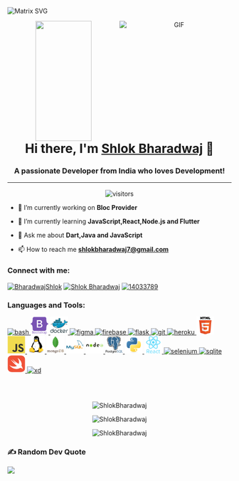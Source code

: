  ![Matrix SVG](https://raw.githubusercontent.com/rodrigograca31/rodrigograca31/master/matrix.svg) 

<div align="center">
  <img align="left" height="270px" width=50% src="https://random-memer.herokuapp.com/" />
<img align="right" height="270px" width=50% alt="GIF" src="https://i.pinimg.com/originals/e4/26/70/e426702edf874b181aced1e2fa5c6cde.gif" />
</div>

<div align="center">

  <h1>Hi there, I'm <a href="https://shlokbharadwaj.github.io/">Shlok Bharadwaj</a> 👋</h1>
</div>
<h3 align="center">A passionate Developer from India who loves Development!</h3>

---

<p align="center">
    <img align="center" alt="visitors" src="https://profile-counter.glitch.me/shlokbharadwaj/count.svg" />
</p>

<!-- <p align="left"> <a href="https://twitter.com/bharadwajshlok" target="blank"><img src="https://img.shields.io/twitter/follow/bharadwajshlok?logo=twitter&style=for-the-badge" alt="BharadwajShlok" /></a> 
</p> -->

- 🔭 I’m currently working on **Bloc Provider**

- 🌱 I’m currently learning **JavaScript,React,Node.js and Flutter**

- 💬 Ask me about **Dart,Java and JavaScript**

- 📫 How to reach me **shlokbharadwaj7@gmail.com**

<h3 align="left">Connect with me:</h3>
<p align="left">
<a href="https://twitter.com/BharadwajShlok" target="blank"><img align="center" src="https://raw.githubusercontent.com/rahuldkjain/github-profile-readme-generator/master/src/images/icons/Social/twitter.svg" alt="BharadwajShlok" height="30" width="40" /></a>
<a href="https://linkedin.com/in/shlokbharadwaj" target="blank"><img align="center" src="https://raw.githubusercontent.com/rahuldkjain/github-profile-readme-generator/master/src/images/icons/Social/linked-in-alt.svg" alt="Shlok Bharadwaj" height="30" width="40" /></a>
<a href="https://stackoverflow.com/users/14033789" target="blank"><img align="center" src="https://raw.githubusercontent.com/rahuldkjain/github-profile-readme-generator/master/src/images/icons/Social/stack-overflow.svg" alt="14033789" height="30" width="40" /></a>
</p>

<h3 align="left">Languages and Tools:</h3>
<p align="left"> <a href="https://www.gnu.org/software/bash/" target="_blank"> <img src="https://www.vectorlogo.zone/logos/gnu_bash/gnu_bash-icon.svg" alt="bash" width="40" height="40"/> </a> <a href="https://getbootstrap.com" target="_blank"> <img src="https://raw.githubusercontent.com/devicons/devicon/master/icons/bootstrap/bootstrap-plain-wordmark.svg" alt="bootstrap" width="40" height="40"/> </a> <a href="https://www.docker.com/" target="_blank"> <img src="https://raw.githubusercontent.com/devicons/devicon/master/icons/docker/docker-original-wordmark.svg" alt="docker" width="40" height="40"/> </a> <a href="https://www.figma.com/" target="_blank"> <img src="https://www.vectorlogo.zone/logos/figma/figma-icon.svg" alt="figma" width="40" height="40"/> </a> <a href="https://firebase.google.com/" target="_blank"> <img src="https://www.vectorlogo.zone/logos/firebase/firebase-icon.svg" alt="firebase" width="40" height="40"/> </a> <a href="https://flask.palletsprojects.com/" target="_blank"> <img src="https://www.vectorlogo.zone/logos/pocoo_flask/pocoo_flask-icon.svg" alt="flask" width="40" height="40"/> </a> <a href="https://git-scm.com/" target="_blank"> <img src="https://www.vectorlogo.zone/logos/git-scm/git-scm-icon.svg" alt="git" width="40" height="40"/> </a> <a href="https://heroku.com" target="_blank"> <img src="https://www.vectorlogo.zone/logos/heroku/heroku-icon.svg" alt="heroku" width="40" height="40"/> </a> <a href="https://www.w3.org/html/" target="_blank"> <img src="https://raw.githubusercontent.com/devicons/devicon/master/icons/html5/html5-original-wordmark.svg" alt="html5" width="40" height="40"/> </a> <a href="https://developer.mozilla.org/en-US/docs/Web/JavaScript" target="_blank"> <img src="https://raw.githubusercontent.com/devicons/devicon/master/icons/javascript/javascript-original.svg" alt="javascript" width="40" height="40"/> </a> <a href="https://www.linux.org/" target="_blank"> <img src="https://raw.githubusercontent.com/devicons/devicon/master/icons/linux/linux-original.svg" alt="linux" width="40" height="40"/> </a> <a href="https://www.mongodb.com/" target="_blank"> <img src="https://raw.githubusercontent.com/devicons/devicon/master/icons/mongodb/mongodb-original-wordmark.svg" alt="mongodb" width="40" height="40"/> </a> <a href="https://www.mysql.com/" target="_blank"> <img src="https://raw.githubusercontent.com/devicons/devicon/master/icons/mysql/mysql-original-wordmark.svg" alt="mysql" width="40" height="40"/> </a> <a href="https://nodejs.org" target="_blank"> <img src="https://raw.githubusercontent.com/devicons/devicon/master/icons/nodejs/nodejs-original-wordmark.svg" alt="nodejs" width="40" height="40"/> </a> <a href="https://www.postgresql.org" target="_blank"> <img src="https://raw.githubusercontent.com/devicons/devicon/master/icons/postgresql/postgresql-original-wordmark.svg" alt="postgresql" width="40" height="40"/> </a> <a href="https://www.python.org" target="_blank"> <img src="https://raw.githubusercontent.com/devicons/devicon/master/icons/python/python-original.svg" alt="python" width="40" height="40"/> </a> <a href="https://reactjs.org/" target="_blank"> <img src="https://raw.githubusercontent.com/devicons/devicon/master/icons/react/react-original-wordmark.svg" alt="react" width="40" height="40"/> </a> <a href="https://www.selenium.dev" target="_blank"> <img src="https://raw.githubusercontent.com/detain/svg-logos/780f25886640cef088af994181646db2f6b1a3f8/svg/selenium-logo.svg" alt="selenium" width="40" height="40"/> </a> <a href="https://www.sqlite.org/" target="_blank"> <img src="https://www.vectorlogo.zone/logos/sqlite/sqlite-icon.svg" alt="sqlite" width="40" height="40"/> </a> <a href="https://developer.apple.com/swift/" target="_blank"> <img src="https://raw.githubusercontent.com/devicons/devicon/master/icons/swift/swift-original.svg" alt="swift" width="40" height="40"/> </a> <a href="https://www.adobe.com/products/xd.html" target="_blank"> <img src="https://cdn.worldvectorlogo.com/logos/adobe-xd.svg" alt="xd" width="40" height="40"/> </a> </p>


 <br>
 <br>

<p align="center">
  <img src="https://github-readme-stats.vercel.app/api/top-langs?username=ShlokBharadwaj&show_icons=true&locale=en&layout=compact&count_private=true&theme=radical" alt="ShlokBharadwaj" />
</p> 

<p align="center">
  <img src="https://github-readme-stats.vercel.app/api?username=ShlokBharadwaj&show_icons=true&locale=en&count_private=true&theme=radical" alt="ShlokBharadwaj"/>
</p>

<p align="center">
 <img src="https://github-readme-streak-stats.herokuapp.com/?user=ShlokBharadwaj&count_private=true&theme=radical" alt="ShlokBharadwaj" />
</p>
 
### ✍️ Random Dev Quote
![](https://quotes-github-readme.vercel.app/api?type=horizontal&theme=tokyonight)




